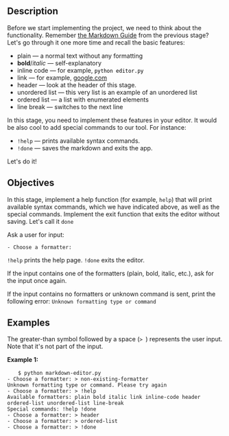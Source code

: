 <h2>Description</h2>

<p>Before we start implementing the project, we need to think about the functionality. Remember <a target="_blank" href="https://www.markdownguide.org/basic-syntax/" rel="noopener noreferrer nofollow">the Markdown Guide</a> from the previous stage? Let's go through it one more time and recall the basic features:</p>

<ul>
	<li>plain — a normal text without any formatting</li>
	<li><strong>bold</strong>/<em>italic — </em>self-explanatory</li>
	<li>inline code — for example,  <code class="java"><span style="color: #000000;">python editor.py</span></code></li>
	<li>link — for example, <a target="_blank" href="https://google.com" rel="noopener noreferrer nofollow">google.com</a></li>
	<li>header — look at the header of this stage.</li>
	<li>unordered list — this very list is an example of an unordered list</li>
	<li>ordered list — a list with enumerated elements</li>
	<li>line break — switches to the next line</li>
</ul>

<p>In this stage, you need to implement these features in your editor. It would be also cool to add special commands to our tool. For instance:</p>

<ul>
	<li><code class="java">!help</code> — prints available syntax commands.</li>
	<li><code class="java">!done</code> — saves the markdown and exits the app.</li>
</ul>

<p>Let's do it!</p>

<h2>Objectives</h2>

<p>In this stage, implement a help function (for example, <code class="java">help</code>) that will print available syntax commands, which we have indicated above, as well as the special commands. Implement the exit function that exits the editor without saving. Let's call it <code class="java">done</code></p>

<p>Ask a user for input:</p>

<p><code class="java">- Choose a formatter:</code></p>

<p><code class="java">!help</code> prints the help page. <code class="java">!done</code><em> </em>exits the editor.</p>

<p>If the input contains one of the formatters (plain, bold, italic, etc.), ask for the input once again.</p>

<p>If the input contains no formatters or unknown command is sent, print the following error: <code class="java">Unknown formatting type or command</code></p>

<h2>Examples</h2>

<p>The greater-than symbol followed by a space (<code class="java">&gt; </code>) represents the user input. Note that it's not part of the input.</p>

<p><strong>Example 1:</strong></p>

<pre>	<code class="language-no-highlight">$ python markdown-editor.py
- Choose a formatter: &gt; non-existing-formatter
Unknown formatting type or command. Please try again
- Choose a formatter: &gt; !help
Available formatters: plain bold italic link inline-code header ordered-list unordered-list line-break
Special commands: !help !done
- Choose a formatter: &gt; header
- Choose a formatter: &gt; ordered-list
- Choose a formatter: &gt; !done</code>
</pre>
